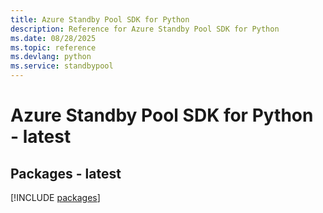 ```yaml
---
title: Azure Standby Pool SDK for Python
description: Reference for Azure Standby Pool SDK for Python
ms.date: 08/28/2025
ms.topic: reference
ms.devlang: python
ms.service: standbypool
---
```

# Azure Standby Pool SDK for Python - latest
## Packages - latest
[!INCLUDE [packages](standby-pool-index.md)]